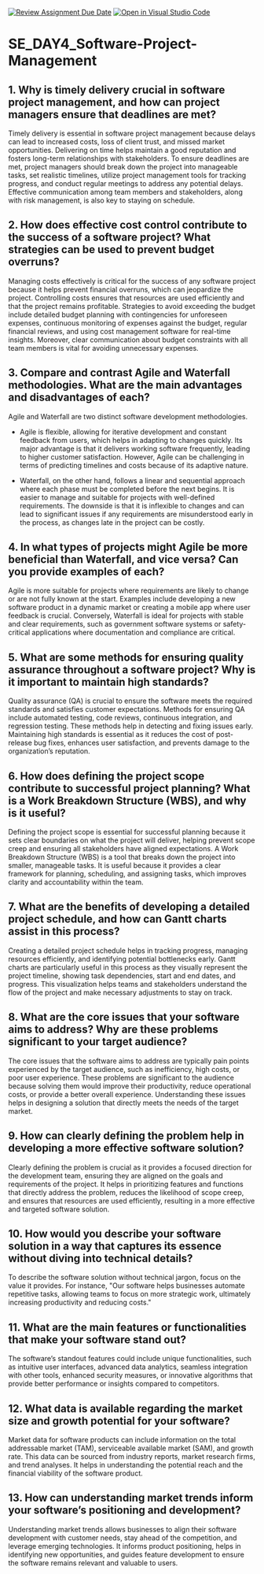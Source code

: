 [![Review Assignment Due Date](https://classroom.github.com/assets/deadline-readme-button-22041afd0340ce965d47ae6ef1cefeee28c7c493a6346c4f15d667ab976d596c.svg)](https://classroom.github.com/a/9pw6JKcu)
[![Open in Visual Studio Code](https://classroom.github.com/assets/open-in-vscode-2e0aaae1b6195c2367325f4f02e2d04e9abb55f0b24a779b69b11b9e10269abc.svg)](https://classroom.github.com/online_ide?assignment_repo_id=15694849&assignment_repo_type=AssignmentRepo)
# SE_DAY4_Software-Project-Management

## 1. Why is timely delivery crucial in software project management, and how can project managers ensure that deadlines are met?

Timely delivery is essential in software project management because delays can lead to increased costs, loss of client trust, and missed market opportunities. Delivering on time helps maintain a good reputation and fosters long-term relationships with stakeholders. To ensure deadlines are met, project managers should break down the project into manageable tasks, set realistic timelines, utilize project management tools for tracking progress, and conduct regular meetings to address any potential delays. Effective communication among team members and stakeholders, along with risk management, is also key to staying on schedule.

## 2. How does effective cost control contribute to the success of a software project? What strategies can be used to prevent budget overruns?

Managing costs effectively is critical for the success of any software project because it helps prevent financial overruns, which can jeopardize the project. Controlling costs ensures that resources are used efficiently and that the project remains profitable. Strategies to avoid exceeding the budget include detailed budget planning with contingencies for unforeseen expenses, continuous monitoring of expenses against the budget, regular financial reviews, and using cost management software for real-time insights. Moreover, clear communication about budget constraints with all team members is vital for avoiding unnecessary expenses.

## 3. Compare and contrast Agile and Waterfall methodologies. What are the main advantages and disadvantages of each?

Agile and Waterfall are two distinct software development methodologies. 

- Agile is flexible, allowing for iterative development and constant feedback from users, which helps in adapting to changes quickly. Its major advantage is that it delivers working software frequently, leading to higher customer satisfaction. However, Agile can be challenging in terms of predicting timelines and costs because of its adaptive nature.

- Waterfall, on the other hand, follows a linear and sequential approach where each phase must be completed before the next begins. It is easier to manage and suitable for projects with well-defined requirements. The downside is that it is inflexible to changes and can lead to significant issues if any requirements are misunderstood early in the process, as changes late in the project can be costly.

## 4. In what types of projects might Agile be more beneficial than Waterfall, and vice versa? Can you provide examples of each?

Agile is more suitable for projects where requirements are likely to change or are not fully known at the start. Examples include developing a new software product in a dynamic market or creating a mobile app where user feedback is crucial. Conversely, Waterfall is ideal for projects with stable and clear requirements, such as government software systems or safety-critical applications where documentation and compliance are critical.

## 5. What are some methods for ensuring quality assurance throughout a software project? Why is it important to maintain high standards?

Quality assurance (QA) is crucial to ensure the software meets the required standards and satisfies customer expectations. Methods for ensuring QA include automated testing, code reviews, continuous integration, and regression testing. These methods help in detecting and fixing issues early. Maintaining high standards is essential as it reduces the cost of post-release bug fixes, enhances user satisfaction, and prevents damage to the organization’s reputation.

## 6. How does defining the project scope contribute to successful project planning? What is a Work Breakdown Structure (WBS), and why is it useful?

Defining the project scope is essential for successful planning because it sets clear boundaries on what the project will deliver, helping prevent scope creep and ensuring all stakeholders have aligned expectations. A Work Breakdown Structure (WBS) is a tool that breaks down the project into smaller, manageable tasks. It is useful because it provides a clear framework for planning, scheduling, and assigning tasks, which improves clarity and accountability within the team.

## 7. What are the benefits of developing a detailed project schedule, and how can Gantt charts assist in this process?

Creating a detailed project schedule helps in tracking progress, managing resources efficiently, and identifying potential bottlenecks early. Gantt charts are particularly useful in this process as they visually represent the project timeline, showing task dependencies, start and end dates, and progress. This visualization helps teams and stakeholders understand the flow of the project and make necessary adjustments to stay on track.

## 8. What are the core issues that your software aims to address? Why are these problems significant to your target audience?

The core issues that the software aims to address are typically pain points experienced by the target audience, such as inefficiency, high costs, or poor user experience. These problems are significant to the audience because solving them would improve their productivity, reduce operational costs, or provide a better overall experience. Understanding these issues helps in designing a solution that directly meets the needs of the target market.

## 9. How can clearly defining the problem help in developing a more effective software solution?

Clearly defining the problem is crucial as it provides a focused direction for the development team, ensuring they are aligned on the goals and requirements of the project. It helps in prioritizing features and functions that directly address the problem, reduces the likelihood of scope creep, and ensures that resources are used efficiently, resulting in a more effective and targeted software solution.

## 10. How would you describe your software solution in a way that captures its essence without diving into technical details?

To describe the software solution without technical jargon, focus on the value it provides. For instance, "Our software helps businesses automate repetitive tasks, allowing teams to focus on more strategic work, ultimately increasing productivity and reducing costs."

## 11. What are the main features or functionalities that make your software stand out?

The software’s standout features could include unique functionalities, such as intuitive user interfaces, advanced data analytics, seamless integration with other tools, enhanced security measures, or innovative algorithms that provide better performance or insights compared to competitors.

## 12. What data is available regarding the market size and growth potential for your software?

Market data for software products can include information on the total addressable market (TAM), serviceable available market (SAM), and growth rate. This data can be sourced from industry reports, market research firms, and trend analyses. It helps in understanding the potential reach and the financial viability of the software product.

## 13. How can understanding market trends inform your software’s positioning and development?

Understanding market trends allows businesses to align their software development with customer needs, stay ahead of the competition, and leverage emerging technologies. It informs product positioning, helps in identifying new opportunities, and guides feature development to ensure the software remains relevant and valuable to users.

